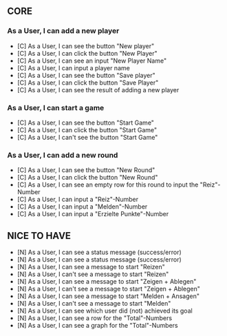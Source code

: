 ## CORE

### As a User, I can add a new player

- [C] As a User, I can see the button "New player"
- [C] As a User, I can click the button "New Player"
- [C] As a User, I can see an input "New Player Name"
- [C] As a User, I can input a player name
- [C] As a User, I can see the button "Save player"
- [C] As a User, I can click the button "Save Player"
- [C] As a User, I can see the result of adding a new player

### As a User, I can start a game

- [C] As a User, I can see the button "Start Game"
- [C] As a User, I can click the button "Start Game"
- [C] As a User, I can't see the button "Start Game"

### As a User, I can add a new round

- [C] As a User, I can see the button "New Round"
- [C] As a User, I can click the button "New Round"
- [C] As a User, I can see an empty row for this round to input the "Reiz"-Number
- [C] As a User, I can input a "Reiz"-Number
- [C] As a User, I can input a "Melden"-Number
- [C] As a User, I can input a "Erzielte Punkte"-Number

## NICE TO HAVE

- [N] As a User, I can see a status message (success/error)
- [N] As a User, I can see a status message (success/error)
- [N] As a User, I can see a message to start "Reizen"
- [N] As a User, I can't see a message to start "Reizen"
- [N] As a User, I can see a message to start "Zeigen + Ablegen"
- [N] As a User, I can't see a message to start "Zeigen + Ablegen"
- [N] As a User, I can see a message to start "Melden + Ansagen"
- [N] As a User, I can't see a message to start "Melden"
- [N] As a User, I can see which user did (not) achieved its goal
- [N] As a User, I can see a row for the "Total"-Numbers
- [N] As a User, I can see a graph for the "Total"-Numbers
